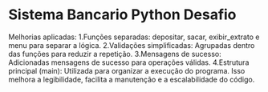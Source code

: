 # Sistema Bancario Python Desafio

Melhorias aplicadas:
1.Funções separadas: depositar, sacar, exibir_extrato e menu para separar a lógica.
2.Validações simplificadas: Agrupadas dentro das funções para reduzir a repetição.
3.Mensagens de sucesso: Adicionadas mensagens de sucesso para operações válidas.
4.Estrutura principal (main): Utilizada para organizar a execução do programa.
Isso melhora a legibilidade, facilita a manutenção e a escalabilidade do código.
